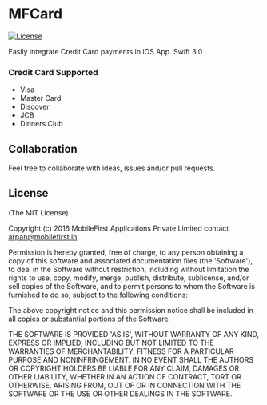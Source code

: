 # MFCard

[![License](http://img.shields.io/badge/license-MIT-blue.svg)](http://opensource.org/licenses/MIT)

Easily integrate Credit Card payments in iOS App. Swift 3.0 


### Credit Card Supported
* Visa
* Master Card 
* Discover
* JCB
* Dinners Club

## Collaboration
Feel free to collaborate with ideas, issues and/or pull requests.

## License
(The MIT License)

Copyright (c) 2016 MobileFirst Applications Private Limited contact arpan@mobilefirst.in

Permission is hereby granted, free of charge, to any person obtaining a copy of this software and associated documentation files (the 'Software'), to deal in the Software without restriction, including without limitation the rights to use, copy, modify, merge, publish, distribute, sublicense, and/or sell copies of the Software, and to permit persons to whom the Software is furnished to do so, subject to the following conditions:

The above copyright notice and this permission notice shall be included in all copies or substantial portions of the Software.

THE SOFTWARE IS PROVIDED 'AS IS', WITHOUT WARRANTY OF ANY KIND, EXPRESS OR IMPLIED, INCLUDING BUT NOT LIMITED TO THE WARRANTIES OF MERCHANTABILITY, FITNESS FOR A PARTICULAR PURPOSE AND NONINFRINGEMENT. IN NO EVENT SHALL THE AUTHORS OR COPYRIGHT HOLDERS BE LIABLE FOR ANY CLAIM, DAMAGES OR OTHER LIABILITY, WHETHER IN AN ACTION OF CONTRACT, TORT OR OTHERWISE, ARISING FROM, OUT OF OR IN CONNECTION WITH THE SOFTWARE OR THE USE OR OTHER DEALINGS IN THE SOFTWARE.
